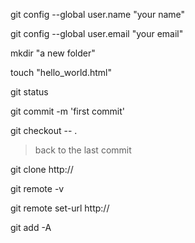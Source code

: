 
git config --global user.name "your name"

git config --global user.email "your email"

mkdir "a new folder"

touch "hello_world.html"

git status

git commit -m 'first commit'

git checkout -- .
> back to the last commit

git clone http://

git remote -v

git remote set-url http://

git add -A

